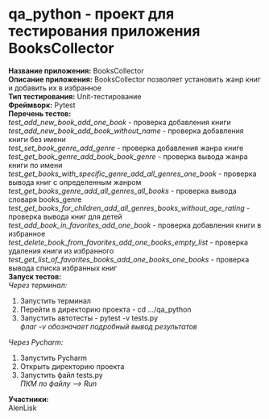 # qa_python - проект для тестирования приложения BooksCollector

**Название приложения:** BooksCollector  
**Описание приложения:** BooksCollector позволяет установить жанр книг и добавить их в избранное   
**Тип тестирования:** Unit-тестирование  
**Фреймворк:** Pytest  
**Перечень тестов:**  
*test_add_new_book_add_one_book* - проверка добавления книги 
*test_add_new_book_add_book_without_name* - проверка добавления книги без имени  
*test_set_book_genre_add_genre* - проверка добавления жанра книге  
*test_get_book_genre_add_book_book_genre* - проверка вывода жанра книги по имени   
*test_get_books_with_specific_genre_add_all_genres_one_book* - проверка вывода книг с определенным жанром  
*test_get_books_genre_add_all_genres_all_books* - проверка вывода словаря books_genre  
*test_get_books_for_children_add_all_genres_books_without_age_rating* - проверка вывода книг для детей  
*test_add_book_in_favorites_add_one_book* - проверка добавления книги в избранное  
*test_delete_book_from_favorites_add_one_books_empty_list* - проверка удаления книги из избранного  
*test_get_list_of_favorites_books_add_one_books_one_books* - проверка вывода списка избранных книг  
**Запуск тестов:**  
*Через терминал:* 
1. Запустить терминал
2. Перейти в директорию проекта - cd .../qa_python  
3. Запустить автотесты - pytest -v tests.py    
*флаг -v обозначает подробный вывод результатов*  

*Через Pycharm:*    
1. Запустить Pycharm  
2. Открыть директорию проекта  
3. Запустить файл tests.py  
*ПКМ по файлу —> Run*  

**Участники:**  
AlenLisk
